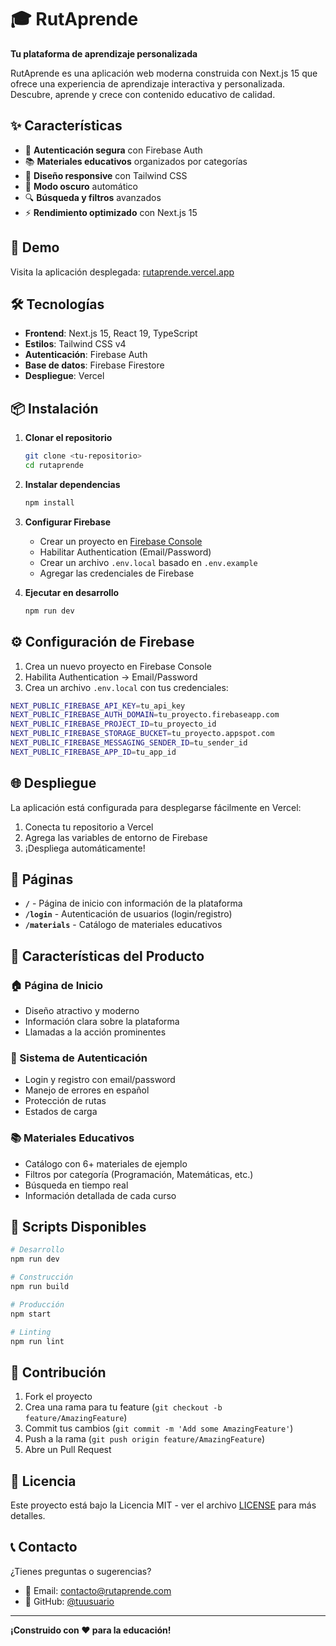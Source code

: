 # 🎓 RutAprende

**Tu plataforma de aprendizaje personalizada**

RutAprende es una aplicación web moderna construida con Next.js 15 que ofrece una experiencia de aprendizaje interactiva y personalizada. Descubre, aprende y crece con contenido educativo de calidad.

## ✨ Características

- 🔐 **Autenticación segura** con Firebase Auth
- 📚 **Materiales educativos** organizados por categorías
- 🎨 **Diseño responsive** con Tailwind CSS
- 🌙 **Modo oscuro** automático
- 🔍 **Búsqueda y filtros** avanzados
- ⚡ **Rendimiento optimizado** con Next.js 15

## 🚀 Demo

Visita la aplicación desplegada: [rutaprende.vercel.app](https://rutaprende.vercel.app)

## 🛠️ Tecnologías

- **Frontend**: Next.js 15, React 19, TypeScript
- **Estilos**: Tailwind CSS v4
- **Autenticación**: Firebase Auth
- **Base de datos**: Firebase Firestore
- **Despliegue**: Vercel

## 📦 Instalación

1. **Clonar el repositorio**
   ```bash
   git clone <tu-repositorio>
   cd rutaprende
   ```

2. **Instalar dependencias**
   ```bash
   npm install
   ```

3. **Configurar Firebase**
   - Crear un proyecto en [Firebase Console](https://console.firebase.google.com)
   - Habilitar Authentication (Email/Password)
   - Crear un archivo `.env.local` basado en `.env.example`
   - Agregar las credenciales de Firebase

4. **Ejecutar en desarrollo**
   ```bash
   npm run dev
   ```

## ⚙️ Configuración de Firebase

1. Crea un nuevo proyecto en Firebase Console
2. Habilita Authentication → Email/Password
3. Crea un archivo `.env.local` con tus credenciales:

```bash
NEXT_PUBLIC_FIREBASE_API_KEY=tu_api_key
NEXT_PUBLIC_FIREBASE_AUTH_DOMAIN=tu_proyecto.firebaseapp.com
NEXT_PUBLIC_FIREBASE_PROJECT_ID=tu_proyecto_id
NEXT_PUBLIC_FIREBASE_STORAGE_BUCKET=tu_proyecto.appspot.com
NEXT_PUBLIC_FIREBASE_MESSAGING_SENDER_ID=tu_sender_id
NEXT_PUBLIC_FIREBASE_APP_ID=tu_app_id
```

## 🌐 Despliegue

La aplicación está configurada para desplegarse fácilmente en Vercel:

1. Conecta tu repositorio a Vercel
2. Agrega las variables de entorno de Firebase
3. ¡Despliega automáticamente!

## 📱 Páginas

- **`/`** - Página de inicio con información de la plataforma
- **`/login`** - Autenticación de usuarios (login/registro)
- **`/materials`** - Catálogo de materiales educativos

## 🎯 Características del Producto

### 🏠 Página de Inicio
- Diseño atractivo y moderno
- Información clara sobre la plataforma
- Llamadas a la acción prominentes

### 🔐 Sistema de Autenticación
- Login y registro con email/password
- Manejo de errores en español
- Protección de rutas
- Estados de carga

### 📚 Materiales Educativos
- Catálogo con 6+ materiales de ejemplo
- Filtros por categoría (Programación, Matemáticas, etc.)
- Búsqueda en tiempo real
- Información detallada de cada curso

## 🔧 Scripts Disponibles

```bash
# Desarrollo
npm run dev

# Construcción
npm run build

# Producción
npm start

# Linting
npm run lint
```

## 🤝 Contribución

1. Fork el proyecto
2. Crea una rama para tu feature (`git checkout -b feature/AmazingFeature`)
3. Commit tus cambios (`git commit -m 'Add some AmazingFeature'`)
4. Push a la rama (`git push origin feature/AmazingFeature`)
5. Abre un Pull Request

## 📄 Licencia

Este proyecto está bajo la Licencia MIT - ver el archivo [LICENSE](LICENSE) para más detalles.

## 📞 Contacto

¿Tienes preguntas o sugerencias? 

- 📧 Email: contacto@rutaprende.com
- 🐙 GitHub: [@tuusuario](https://github.com/tuusuario)

---

**¡Construido con ❤️ para la educación!**
